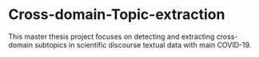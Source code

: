# Cross-domain-Topic-extraction
This master thesis project focuses on detecting and extracting cross-domain subtopics in scientific discourse textual data with main COVID-19.

